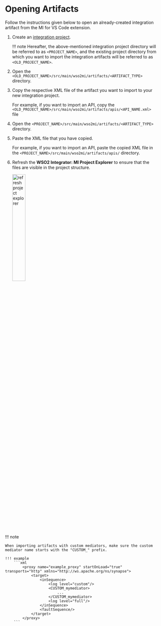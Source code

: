 # Opening Artifacts

Follow the instructions given below to open an already-created integration artifact from the MI for VS Code extension.

1. Create an [integration project]({{base_path}}/develop/create-integration-project). 

    !!! note
        Hereafter, the above-mentioned integration project directory will be referred to as `<PROJECT_NAME>`, and the existing project directory from which you want to import the integration artifacts will be referred to as `<OLD_PROJECT_NAME>`.

2. Open the `<OLD_PROJECT_NAME>/src/main/wso2mi/artifacts/<ARTIFACT_TYPE>` directory.

3. Copy the respective XML file of the artifact you want to import to your new integration project.

    For example, if you want to import an API, copy the `<OLD_PROJECT_NAME>/src/main/wso2mi/artifacts/apis/<API_NAME.xml>` file

4. Open the `<PROJECT_NAME>/src/main/wso2mi/artifacts/<ARTIFACT_TYPE>` directory.

5. Paste the XML file that you have copied.

    For example, if you want to import an API, paste the copied XML file in the `<PROJECT_NAME>/src/main/wso2mi/artifacts/apis/` directory.

6. Refresh the **WSO2 Integrator: MI Project Explorer** to ensure that the files are visible in the project structure.

    <a href="{{base_path}}/assets/img/develop/create-artifacts/refresh-project-explorer.png"><img src="{{base_path}}/assets/img/develop/create-artifacts/refresh-project-explorer.png" alt="refresh project explorer" width="30%"></a>

!!! note

	When importing artifacts with custom mediators, make sure the custom mediator name starts with the "CUSTOM_" prefix. 

	!!! example 
		```xml
			<proxy name="example_proxy" startOnLoad="true" transports="http" xmlns="http://ws.apache.org/ns/synapse">
				<target>
					<inSequence>
						<log level="custom"/>
						<CUSTOM_mymediator>
							...
						</CUSTOM_mymediator>
						<log level="full"/>
					</inSequence>
					<faultSequence/>
				</target>
			</proxy> 
		```
		
